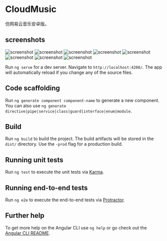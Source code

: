# CloudMusic

仿网易云音乐安卓版。

## screenshots

![screenshot](https://github.com/snhwv/myCloudMusic-app/raw/master/screenshot/20180306215157.png)
![screenshot](https://github.com/snhwv/myCloudMusic-app/raw/master/screenshot/20180306215244.png)
![screenshot](https://github.com/snhwv/myCloudMusic-app/raw/master/screenshot/20180306215400.png)
![screenshot](https://github.com/snhwv/myCloudMusic-app/raw/master/screenshot/20180306215559.png)
![screenshot](https://github.com/snhwv/myCloudMusic-app/raw/master/screenshot/20180306215635.png)
![screenshot](https://github.com/snhwv/myCloudMusic-app/raw/master/screenshot/20180306215746.png)
![screenshot](https://github.com/snhwv/myCloudMusic-app/raw/master/screenshot/20180306215808.png)
![screenshot](https://github.com/snhwv/myCloudMusic-app/raw/master/screenshot/20180306215851.png)

Run `ng serve` for a dev server. Navigate to `http://localhost:4200/`. The app will automatically reload if you change any of the source files.

## Code scaffolding

Run `ng generate component component-name` to generate a new component. You can also use `ng generate directive|pipe|service|class|guard|interface|enum|module`.

## Build

Run `ng build` to build the project. The build artifacts will be stored in the `dist/` directory. Use the `-prod` flag for a production build.

## Running unit tests

Run `ng test` to execute the unit tests via [Karma](https://karma-runner.github.io).

## Running end-to-end tests

Run `ng e2e` to execute the end-to-end tests via [Protractor](http://www.protractortest.org/).

## Further help

To get more help on the Angular CLI use `ng help` or go check out the [Angular CLI README](https://github.com/angular/angular-cli/blob/master/README.md).
